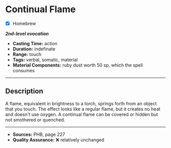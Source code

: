 # Continual Flame
- [x] Homebrew

***2nd-level evocation***
- **Casting Time:** action
- **Duration:** indefinate
- **Range:** touch
- **Tags:** verbal, somatic, material
- **Material Components:** ruby dust worth 50 sp, which the spell consumes

---

## Description
A flame, equivalent in brightness to a torch, springs forth from an object that you touch.
The effect looks like a regular flame, but it creates no heat and doesn't use oxygen.
A continual flame can be covered or hidden but not smothered or quenched.

---

- **Sources:** PHB, page 227
- **Quality Assurance:** :x: relatively unchanged
